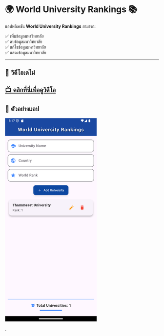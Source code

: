 # 🌍 World University Rankings 📚

แอปพลิเคชัน **World University Rankings** สามารถ:

✅ เพิ่มข้อมูลมหาวิทยาลัย  
✅ ลบข้อมูลมหาวิทยาลัย  
✅ แก้ไขข้อมูลมหาวิทยาลัย  
✅ แสดงข้อมูลมหาวิทยาลัย  

---
## 🎥 วิดีโอเดโม่
[📺 คลิกที่นี่เพื่อดูวิดีโอ](https://drive.google.com/file/d/12ZycvKHA_VHIrVh-RQL6RBruGVZbLrrO/view?usp=sharing)
---
## 📸 ตัวอย่างแอป
<img src="Universityapp.png" alt="รูปภาพ" width="300">





.
